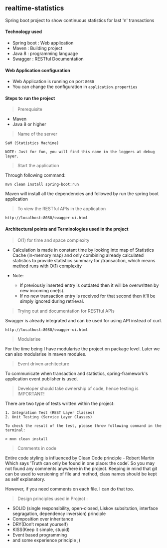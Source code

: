 ## realtime-statistics
Spring boot project to show continuous statistics for last 'n' transactions

#### Technology used
- Spring boot : Web application 
- Maven : Building project
- Java 8 : programming language 
- Swagger : RESTful Documentation

#### Web Application configuration 
- Web Application is running on port `8080`
- You can change the configuration in `application.properties`
 
#### Steps to run the project

> Prerequisite
- Maven 
- Java 8 or higher 

> Name of the server
    
    SaM (Statistics Machine) 
    
    NOTE: Just for fun, you will find this name in the loggers at debug layer.

> Start the application

Through following command:

    mvn clean install spring-boot:run 
    
Maven will install all the dependencies and followed by run the spring boot application

    
> To view the RESTful APIs in the application

    http://localhost:8080/swagger-ui.html
    
    
#### Architectural points and Terminologies used in the project

> O(1) for time and space complexity

- Calculation is made in constant time by looking into map of Statistics Cache (in-memory map) 
and only combining already calculated statistics to provide statistics summary for /transaction,
which means method runs with O(1) complexity

- Note: 
    - If previously inserted entry is outdated then it will be overwritten by new incoming one(s). 
    - If no new transaction entry is received for that second then it'll be simply ignored during retrieval.

> Trying out and documentation for RESTful APIs

Swagger is already integrated and can be used for using API instead of curl. 

    http://localhost:8080/swagger-ui.html


> Modularise

For the time being I have modularise the project on package level.
Later we can also modularise in maven modules.    
    
> Event driven architecture

To communicate when transaction and statistics, spring-framework's application event publisher is used.

> Developer should take ownership of code, hence testing is IMPORTANT!

There are two type of tests written within the project:
    
    1. Integration Test (REST Layer Classes)
    2. Unit Testing (Service Layer Classes)
    
    To check the result of the test, please throw following command in the terminal:
    
    > mvn clean install

> Comments in code 

Entire code styling is influenced by Clean Code principle - Robert Martin
Which says
'Truth can only be found in one place: the code’.
So you may not found any comments anywhere in the project.
Keeping in mind that git can be used to versioning of file and method, class names should be kept as self explanatory.

However, if you need comments on each file. I can do that too.

> Design principles used in Project :

- SOLID (single responsibility, open-closed, Liskov subsitution, interface segragation, dependency inversion) principle
- Composition over inheritance
- DRY(Don’t repeat yourself)
- KISS(Keep it simple, stupid)
- Event based programming
- and some experience principle ;)   
